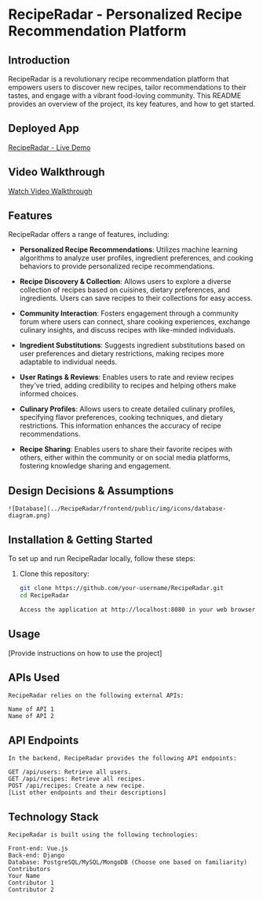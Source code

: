 # RecipeRadar - Personalized Recipe Recommendation Platform

## Introduction

RecipeRadar is a revolutionary recipe recommendation platform that empowers users to discover new recipes, tailor recommendations to their tastes, and engage with a vibrant food-loving community. This README provides an overview of the project, its key features, and how to get started.

## Deployed App

[RecipeRadar - Live Demo](https://your-deployed-app-url.com)

## Video Walkthrough

[Watch Video Walkthrough](https://your-video-walkthrough-url.com)

## Features

RecipeRadar offers a range of features, including:

- **Personalized Recipe Recommendations**: Utilizes machine learning algorithms to analyze user profiles, ingredient preferences, and cooking behaviors to provide personalized recipe recommendations.

- **Recipe Discovery & Collection**: Allows users to explore a diverse collection of recipes based on cuisines, dietary preferences, and ingredients. Users can save recipes to their collections for easy access.

- **Community Interaction**: Fosters engagement through a community forum where users can connect, share cooking experiences, exchange culinary insights, and discuss recipes with like-minded individuals.

- **Ingredient Substitutions**: Suggests ingredient substitutions based on user preferences and dietary restrictions, making recipes more adaptable to individual needs.

- **User Ratings & Reviews**: Enables users to rate and review recipes they've tried, adding credibility to recipes and helping others make informed choices.

- **Culinary Profiles**: Allows users to create detailed culinary profiles, specifying flavor preferences, cooking techniques, and dietary restrictions. This information enhances the accuracy of recipe recommendations.

- **Recipe Sharing**: Enables users to share their favorite recipes with others, either within the community or on social media platforms, fostering knowledge sharing and engagement.

## Design Decisions & Assumptions

    ![Database](../RecipeRadar/frontend/public/img/icons/database-diagram.png)


## Installation & Getting Started

To set up and run RecipeRadar locally, follow these steps:

1. Clone this repository:
   ```bash
   git clone https://github.com/your-username/RecipeRadar.git
   cd RecipeRadar

   Access the application at http://localhost:8080 in your web browser.

## Usage

   [Provide instructions on how to use the project]

## APIs Used

    RecipeRadar relies on the following external APIs:

    Name of API 1
    Name of API 2

## API Endpoints

    In the backend, RecipeRadar provides the following API endpoints:

    GET /api/users: Retrieve all users.
    GET /api/recipes: Retrieve all recipes.
    POST /api/recipes: Create a new recipe.
    [List other endpoints and their descriptions]

## Technology Stack

    RecipeRadar is built using the following technologies:

    Front-end: Vue.js
    Back-end: Django
    Database: PostgreSQL/MySQL/MongoDB (Choose one based on familiarity)
    Contributors
    Your Name
    Contributor 1
    Contributor 2